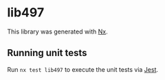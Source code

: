 # lib497

This library was generated with [Nx](https://nx.dev).


## Running unit tests

Run `nx test lib497` to execute the unit tests via [Jest](https://jestjs.io).


